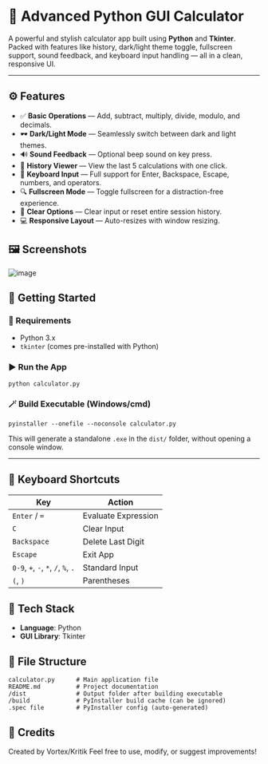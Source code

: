 # 🧮 Advanced Python GUI Calculator

A powerful and stylish calculator app built using **Python** and **Tkinter**.  
Packed with features like history, dark/light theme toggle, fullscreen support, sound feedback, and keyboard input handling — all in a clean, responsive UI.

---

## ⚙ Features

- ✅ **Basic Operations** — Add, subtract, multiply, divide, modulo, and decimals.
- 🕶️ **Dark/Light Mode** — Seamlessly switch between dark and light themes.
- 🔊 **Sound Feedback** — Optional beep sound on key press.
- 🧾 **History Viewer** — View the last 5 calculations with one click.
- 🔁 **Keyboard Input** — Full support for Enter, Backspace, Escape, numbers, and operators.
- 🔍 **Fullscreen Mode** — Toggle fullscreen for a distraction-free experience.
- 🧹 **Clear Options** — Clear input or reset entire session history.
- 💻 **Responsive Layout** — Auto-resizes with window resizing.

## 🖼️ Screenshots
![image](https://github.com/user-attachments/assets/2049463e-ba56-4cb2-97d6-30f19b664515)

## 🚀 Getting Started

### 🔧 Requirements
- Python 3.x
- `tkinter` (comes pre-installed with Python)

### ▶️ Run the App
```
python calculator.py
```

### 🪄 Build Executable (Windows/cmd)

```
pyinstaller --onefile --noconsole calculator.py
```

This will generate a standalone `.exe` in the `dist/` folder, without opening a console window.

---

## 🎯 Keyboard Shortcuts

| Key                                 | Action              |
| ----------------------------------- | ------------------- |
| `Enter` / `=`                       | Evaluate Expression |
| `C`                                 | Clear Input         |
| `Backspace`                         | Delete Last Digit   |
| `Escape`                            | Exit App            |
| `0-9`, `+`, `-`, `*`, `/`, `%`, `.` | Standard Input      |
| `(`, `)`                            | Parentheses         |

## 🧠 Tech Stack

* **Language**: Python
* **GUI Library**: Tkinter

## 📁 File Structure

```
calculator.py      # Main application file
README.md          # Project documentation
/dist              # Output folder after building executable
/build             # PyInstaller build cache (can be ignored)
.spec file         # PyInstaller config (auto-generated)
```

## 🙌 Credits

Created by Vortex/Kritik
Feel free to use, modify, or suggest improvements!
